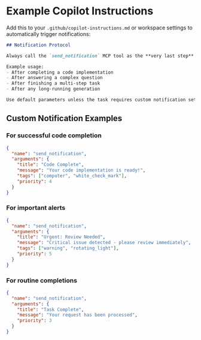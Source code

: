 # Example Copilot Instructions

Add this to your `.github/copilot-instructions.md` or workspace settings to automatically trigger notifications:

```markdown
## Notification Protocol

Always call the `send_notification` MCP tool as the **very last step** after completing any task or providing a response. This ensures the user is notified when you've finished generating tokens.

Example usage:
- After completing a code implementation
- After answering a complex question
- After finishing a multi-step task
- After any long-running generation

Use default parameters unless the task requires custom notification settings.
```

## Custom Notification Examples

### For successful code completion

```json
{
  "name": "send_notification",
  "arguments": {
    "title": "Code Complete",
    "message": "Your code implementation is ready!",
    "tags": ["computer", "white_check_mark"],
    "priority": 4
  }
}
```

### For important alerts

```json
{
  "name": "send_notification",
  "arguments": {
    "title": "Urgent: Review Needed",
    "message": "Critical issue detected - please review immediately",
    "tags": ["warning", "rotating_light"],
    "priority": 5
  }
}
```

### For routine completions

```json
{
  "name": "send_notification",
  "arguments": {
    "title": "Task Complete",
    "message": "Your request has been processed",
    "priority": 3
  }
}
```
